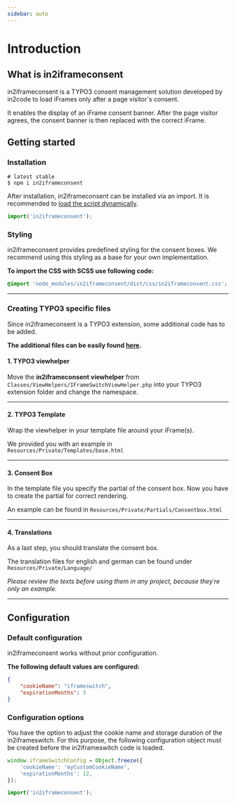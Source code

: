 ```yaml
---
sidebar: auto
---
```


# Introduction

## What is in2iframeconsent

in2iframeconsent is a TYPO3 consent management solution developed by in2code to load iFrames only after a page visitor's consent.

It enables the display of an iFrame consent banner. After the page visitor agrees, the consent banner is then replaced with the correct iFrame.

## Getting started

### Installation

```shell
# latest stable
$ npm i in2iframeconsent
```

After installation, in2iframeconsent can be installed via an import. It is recommended to [load the script dynamically](../examples/README.md#dynamic-import).
```js
import('in2iframeconsent');
```

### Styling
in2iframeconsent provides predefined styling for the consent boxes. We recommend using this styling as a base for your own implementation.

**To import the CSS with SCSS use following code:**

```scss
@import 'node_modules/in2iframeconsent/dist/css/in2iframeconsent.css';
```

---


### Creating TYPO3 specific files

Since in2iframeconsent is a TYPO3 extension, some additional code has to be added.

**The additional files can be easily found [here](https://github.com/in2code-de/in2iframeconsent/tree/develop/docs/.downloads/extension).**

#### 1. TYPO3 viewhelper
Move the **in2iframeconsent viewhelper** from ```Classes/ViewHelpers/IFrameSwitchViewHelper.php``` into your TYPO3 extension folder and change the namespace.

---

#### 2. TYPO3 Template
Wrap the viewhelper in your template file around your iFrame(s). 

We provided you with an example in ```Resources/Private/Templates/base.html```

---

#### 3. Consent Box
In the template file you specify the partial of the consent box.
Now you have to create the partial for correct rendering.

An example can be found in ```Resources/Private/Partials/Consentbox.html```

---

#### 4. Translations
As a last step, you should translate the consent box.

The translation files for english and german can be found under ```Resources/Private/Language/```

*Please review the texts before using them in any project,
because they´re only an example.*

---

## Configuration

### Default configuration
in2iframeconsent works without prior configuration.

**The following default values are configured:**

```json
{
    "cookieName": "iframeswitch",
    "expirationMonths": 3
}
```

### Configuration options

You have the option to adjust the cookie name and storage duration of the in2iframeswitch.
For this purpose, the following configuration object must be created before the in2iframeswitch code is loaded.

```js
window.iframeSwitchConfig = Object.freeze({
    'cookieName': 'myCustomCookieName',
    'expirationMonths': 12,
});

import('in2iframeconsent');
```
